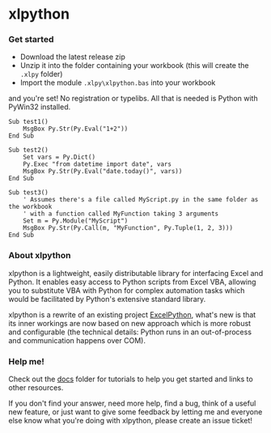 xlpython
========

### Get started

* Download the latest release zip
* Unzip it into the folder containing your workbook (this will create the `.xlpy` folder)
* Import the module `.xlpy\xlpython.bas` into your workbook

and you're set! No registration or typelibs. All that is needed is Python with PyWin32 installed.

```vb.net
Sub test1()
    MsgBox Py.Str(Py.Eval("1+2"))
End Sub

Sub test2()
    Set vars = Py.Dict()
    Py.Exec "from datetime import date", vars
    MsgBox Py.Str(Py.Eval("date.today()", vars))
End Sub

Sub test3()
    ' Assumes there's a file called MyScript.py in the same folder as the workbook
    ' with a function called MyFunction taking 3 arguments
    Set m = Py.Module("MyScript")
    MsgBox Py.Str(Py.Call(m, "MyFunction", Py.Tuple(1, 2, 3)))
End Sub
```

### About xlpython

xlpython is a lightweight, easily distributable library for interfacing Excel and Python. It enables easy access to Python scripts from Excel VBA, allowing you to substitute VBA with Python for complex automation tasks which would be facilitated by Python's extensive standard library.

xlpython is a rewrite of an existing project [ExcelPython](http://github.com/ericremoreynolds/excelpython), what's new is that its inner workings are now based on new approach which is more robust and configurable (the technical details: Python runs in an out-of-process and communication happens over COM). 

### Help me!

Check out the [docs](docs/) folder for tutorials to help you get started and links to other resources.

If you don't find your answer, need more help, find a bug, think of a useful new feature, or just want to give some feedback by letting me and everyone else know what you're doing with xlpython, please create an issue ticket!

